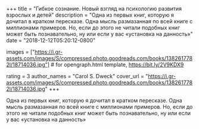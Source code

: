 
+++
title = "Гибкое сознание. Новый взгляд на психологию развития взрослых и детей"
description = "Одна из первых книг, которую я дочитал в кратком пересказе. Одна мысль размазанная по всей книге с миллионами примеров. Но, если до этого не читали подобных книг может быть познавательно, ну или если у вас «установка на данность»"
date = "2018-12-12T05:20:12-0800"

images = ["https://i.gr-assets.com/images/S/compressed.photo.goodreads.com/books/1382617782l/18714036.jpg"]  # for opengraph.html template, https://bit.ly/2V9KDX9

rating = 3
author_names = "Carol S. Dweck"
cover_url = "https://i.gr-assets.com/images/S/compressed.photo.goodreads.com/books/1382617782l/18714036.jpg"
+++

Одна из первых книг, которую я дочитал в кратком пересказе. Одна мысль размазанная по всей книге с миллионами примеров. Но, если до этого не читали подобных книг может быть познавательно, ну или если у вас «установка на данность»
